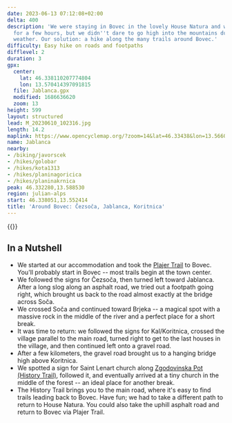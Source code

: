 ```yaml
---
date: 2023-06-13 07:12:08+02:00
delta: 400
description: 'We were staying in Bovec in the lovely House Natura and wanted to walk
  for a few hours, but we didn''t dare to go high into the mountains due to unstable
  weather. Our solution: a hike along the many trails around Bovec.'
difficulty: Easy hike on roads and footpaths
difflevel: 2
duration: 3
gpx:
  center:
    lat: 46.338110207774804
    lon: 13.570414397091815
  file: Jablanca.gpx
  modified: 1686636620
  zoom: 13
height: 599
layout: structured
lead: M_20230610_102316.jpg
length: 14.2
maplink: https://www.opencyclemap.org/?zoom=14&lat=46.33438&lon=13.56601&layers=B0000
name: Jablanca
nearby:
- /biking/javorscek
- /hikes/golobar
- /hikes/kota1313
- /hikes/planinagoricica
- /hikes/planinakrnica
peak: 46.332280,13.588530
region: julian-alps
start: 46.338051,13.552414
title: 'Around Bovec: Čezsoča, Jablanca, Koritnica'
---
```

{{<hike-details description="yes">}}
## In a Nutshell

-   We started at our accommodation and took the [Plajer Trail](https://www.outdooractive.com/en/route/hiking-route/slovenia/plajer-trail/33600440/) to Bovec. You'll probably start in Bovec -- most trails begin at the town center.
-   We followed the signs for Čezsoča, then turned left toward Jablanca. After a long slog along an asphalt road, we tried out a footpath going right, which brought us back to the road almost exactly at the bridge across Soča.
-   We crossed Soča and continued toward Brjeka -- a magical spot with a massive rock in the middle of the river and a perfect place for a short break.
-   It was time to return: we followed the signs for Kal/Koritnica, crossed the village parallel to the main road, turned right to get to the last houses in the village, and then continued left onto a gravel road.
-   After a few kilometers, the gravel road brought us to a hanging bridge high above Koritnica.
-   We spotted a sign for Saint Lenart church along [Zgodovinska Pot (History Trail)](https://www.outdooractive.com/en/route/hiking-route/zgodovinska-pot-historic-trail-/33658792/), followed it, and eventually arrived at a tiny church in the middle of the forest -- an ideal place for another break.
-   The History Trail brings you to the main road, where it's easy to find trails leading back to Bovec. Have fun; we had to take a different path to return to House Natura. You could also take the uphill asphalt road and return to Bovec via Plajer Trail.
